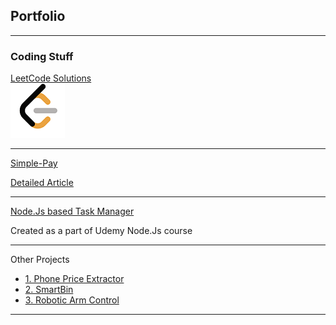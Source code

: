 ## Portfolio

---

### Coding Stuff 

[LeetCode Solutions](https://github.com/Kalpan13/LeetCode-Solutions)
<br>
<img src="images/LeetCode Logo_2.png?raw=true"/>
<br>

---
[Simple-Pay](https://github.com/Kalpan13/simple-pay)
<br>

[Detailed Article](/simple_pay_article)

---

[Node.Js based Task Manager](/under_development)
<p> Created as a part of Udemy Node.Js course </p>
  
---

Other Projects
 - [1. Phone Price Extractor](https://github.com/Kalpan13/Phone-Price-Extractor)
 - [2. SmartBin](https://github.com/Kalpan13/SmartDustbin)
 - [3. Robotic Arm Control](/under_development)


---
